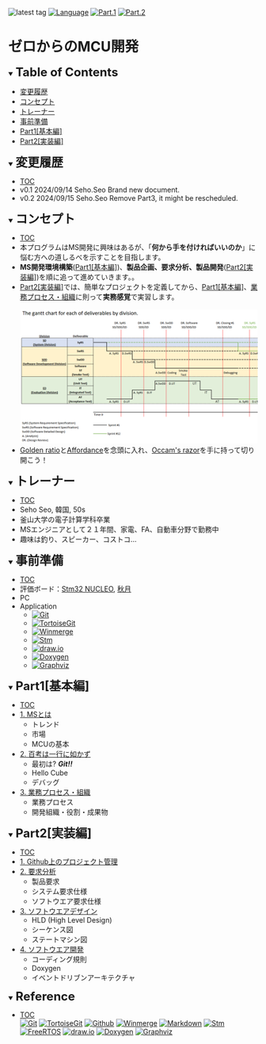 ![latest tag](https://img.shields.io/github/v/tag/gtuja/CSC_MS.svg?color=brightgreen)
[![Language](https://img.shields.io/badge/%E8%A8%80%E8%AA%9E-English-brightgreen)](https://github.com/gtuja/CSC_MS/blob/main/README_en.md)
[![Part.1](https://img.shields.io/badge/Part.1-%E5%9F%BA%E6%9C%AC%E7%B7%A8-brightgreen
)](https://github.com/gtuja/CSC_MS/blob/main/Part1/1.What%20is%20MS.md) [![Part.2](https://img.shields.io/badge/Part.2-%E5%AE%9F%E8%A3%85%E5%A4%89-brightgreen
)](https://github.com/gtuja/CSC_MS/blob/main/Part2/1.WorFlowOnGithub.md)

# ゼロからのMCU開発

<div id="toc"></div>
<details open>
<summary><font size="5"><b>Table of Contents</b></font></summary>

- [変更履歴](#history)
- [コンセプト](#Concept)
- [トレーナー](#Trainer)
- [事前準備](#Preparation)
- [Part1[基本編]](#Part1_Basic)
- [Part2[実装編]](#Part2_Implementation)

</details>

<div id="history"></div>
<details open>
<summary><font size="5"><b>変更履歴</b></font></summary> 

- [TOC](#toc)<br>
- v0.1 2024/09/14 Seho.Seo Brand new document.
- v0.2 2024/09/15 Seho.Seo Remove Part3, it might be rescheduled.

</details>

<div id="Concept"></div>
<details open>
<summary><font size="5"><b>コンセプト</b></font></summary>

- [TOC](#toc)<br>
- 本プログラムはMS開発に興味はあるが、「**何から手を付ければいいのか**」に悩む方への道しるべを示すことを目指します。
- **MS開発環境構築**([Part1[基本編]](Part1_Basic))、**製品企画、要求分析、製品開発**([Part2[実装編]](#Part2_実装編))を順に追って進めていきます。。
- [Part2[実装編]](#Part2_実装編)では、簡単なプロジェクトを定義してから、[Part1[基本編]](#Part1_Basic)、[業務プロセス・組織](https://github.com/gtuja/CSC_MS/blob/main/Part1/3.ProcessAndOrganization.md)に則って**実務感覚**で実習します。<br><br>
![gantt_chart_deliverables_by_division](https://github.com/gtuja/CSC_MS/blob/main/Resources/README/gantt_chart_deliverables_by_division.png)
- [Golden ratio](https://en.m.wikipedia.org/wiki/Golden_ratio)と[Affordance](https://en.m.wikipedia.org/wiki/Affordance)を念頭に入れ、[Occam's razor](https://en.m.wikipedia.org/wiki/Occam%27s_razor)を手に持って切り開こう！

</details>

<div id="Trainer"></div>
<details open>
<summary><font size="5"><b>トレーナー</b></font></summary>

- [TOC](#toc)<br>
- Seho Seo, 韓国, 50s
- 釜山大学の電子計算学科卒業
- MSエンジニアとして２１年間、家電、FA、自動車分野で勤務中
- 趣味は釣り、スピーカー、コストコ...

</details>

<div id="Preparation"></div>
<details open>
<summary><font size="5"><b>事前準備</b></font></summary>

- [TOC](#toc)<br>
- 評価ボード：[Stm32 NUCLEO](https://www.st.com/ja/evaluation-tools/stm32-nucleo-boards.html), [秋月](https://akizukidenshi.com/catalog/goods/search.aspx?keyword=nucleo&ct=&goods=&number=&name=&min_price=2800&max_price=&yy_min_releasedt=&mm_min_releasedt=&dd_min_releasedt=&yy_max_releasedt=&mm_max_releasedt=&dd_max_releasedt=&last_sdt=&gt=&goods_specification=&seq=popd&maker_name=&search=%E6%A4%9C%E7%B4%A2%E3%81%99%E3%82%8B&variation=)
- PC
- Application
  - [![Git](https://img.shields.io/badge/Git-brightgreen?style=flat&logo=Git&logoColor=%23F05032&labelColor=white)](https://git-scm.com/)
  - [![TortoiseGit](https://img.shields.io/badge/TortoiseGit-brightgreen?style=flat)](https://tortoisegit.org/)
  - [![Winmerge](https://img.shields.io/badge/Winmerge-brightgreen?style=flat
)](https://winmerge.org/)
  - [![Stm](https://img.shields.io/badge/Stm-brightgreen?style=flat&logo=stmicroelectronics&logoColor=%2303234B&labelColor=white)](https://www.st.com/en/development-tools/stm32cubeide.html)
  - [![draw.io](https://img.shields.io/badge/Drawio-brightgreen?style=flat&logo=diagramsdotnet&logoColor=%23F08705&labelColor=white)](https://app.diagrams.net/)
  - [![Doxygen](https://img.shields.io/badge/Doxygen-brightgreen?style=flat)](https://www.doxygen.nl/)
  - [![Graphviz](https://img.shields.io/badge/Graphviz-brightgreen?style=flat)](https://graphviz.org/)

</details>

<div id="Part1_Basic"></div>
<details open>
<summary><font size="5"><b>Part1[基本編]</b></font></summary>

- [TOC](#toc)<br>
- [1. MSとは](https://github.com/gtuja/CSC_MS/blob/main/Part1/1.What%20is%20MS.md)
  - トレンド
  - 市場
  - MCUの基本
- [2. 百考は一行に如かず](https://github.com/gtuja/CSC_MS/blob/main/Part1/2.Hello%20MCU.md)
  - 最初は? ***Git!!***
  - Hello Cube
  - デバッグ
- [3. 業務プロセス・組織](https://github.com/gtuja/CSC_MS/blob/main/Part1/3.ProcessAndOrganization.md)
  - 業務プロセス
  - 開発組織・役割・成果物

</details>

<div id="Part2_Implementation"></div>
<details open>
<summary><font size="5"><b>Part2[実装編]</b></font></summary>

- [TOC](#toc)<br>
- [1. Github上のプロジェクト管理](https://github.com/gtuja/CSC_MS/blob/main/Part2/1.WorFlowOnGithub.md)
- [2. 要求分析](https://github.com/gtuja/CSC_MS/blob/main/Part2/2.RequirementAnalysis.md)
  - 製品要求
  - システム要求仕様
  - ソフトウエア要求仕様
- [3. ソフトウエアデザイン](https://github.com/gtuja/CSC_MS/blob/main/Part2/3.SoftwareDesign.md)
  - HLD (High Level Design)
  - シーケンス図
  - ステートマシン図
- [4. ソフトウエア開発](https://github.com/gtuja/CSC_MS/blob/main/Part2/4.SoftwareImplementation.md)
  - コーディング規則
  - Doxygen
  - イベントドリブンアーキテクチャ
</details>

<div id="Reference"></div>
<details open>
<summary><font size="5"><b>Reference</b></font></summary>

- [TOC](#toc)<br>
[![Git](https://img.shields.io/badge/Git-brightgreen?style=flat&logo=Git&logoColor=%23F05032&labelColor=white)](https://git-scm.com/)
[![TortoiseGit](https://img.shields.io/badge/TortoiseGit-brightgreen?style=flat)](https://tortoisegit.org/)
[![Github](https://img.shields.io/badge/Github-brightgreen?style=flat&logo=github&logoColor=%23181717&labelColor=white)](https://github.com/)
[![Winmerge](https://img.shields.io/badge/Winmerge-brightgreen?style=flat
)](https://winmerge.org/)
[![Markdown](https://img.shields.io/badge/Markdown-brightgreen?style=flat&logo=markdown&logoColor=%23000000&labelColor=white)](https://daringfireball.net/projects/markdown/)
[![Stm](https://img.shields.io/badge/Stm-brightgreen?style=flat&logo=stmicroelectronics&logoColor=%2303234B&labelColor=white)](https://www.st.com/en/development-tools/stm32cubeide.html)
[![FreeRTOS](https://img.shields.io/badge/FreeRTOS-brightgreen?style=flat)](https://www.freertos.org/)
[![draw.io](https://img.shields.io/badge/Drawio-brightgreen?style=flat&logo=diagramsdotnet&logoColor=%23F08705&labelColor=white)](https://app.diagrams.net/)
[![Doxygen](https://img.shields.io/badge/Doxygen-brightgreen?style=flat)](https://www.doxygen.nl/)
[![Graphviz](https://img.shields.io/badge/Graphviz-brightgreen?style=flat)](https://graphviz.org/)

</details>
